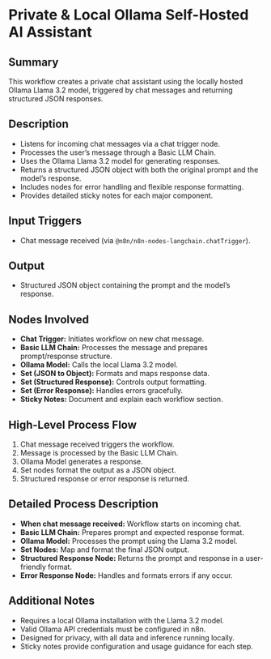 # Private & Local Ollama Self-Hosted AI Assistant

## Summary
This workflow creates a private chat assistant using the locally hosted Ollama Llama 3.2 model, triggered by chat messages and returning structured JSON responses.

## Description
- Listens for incoming chat messages via a chat trigger node.
- Processes the user’s message through a Basic LLM Chain.
- Uses the Ollama Llama 3.2 model for generating responses.
- Returns a structured JSON object with both the original prompt and the model’s response.
- Includes nodes for error handling and flexible response formatting.
- Provides detailed sticky notes for each major component.

## Input Triggers
- Chat message received (via `@n8n/n8n-nodes-langchain.chatTrigger`).

## Output
- Structured JSON object containing the prompt and the model’s response.

## Nodes Involved
- **Chat Trigger:** Initiates workflow on new chat message.
- **Basic LLM Chain:** Processes the message and prepares prompt/response structure.
- **Ollama Model:** Calls the local Llama 3.2 model.
- **Set (JSON to Object):** Formats and maps response data.
- **Set (Structured Response):** Controls output formatting.
- **Set (Error Response):** Handles errors gracefully.
- **Sticky Notes:** Document and explain each workflow section.

## High-Level Process Flow
1. Chat message received triggers the workflow.
2. Message is processed by the Basic LLM Chain.
3. Ollama Model generates a response.
4. Set nodes format the output as a JSON object.
5. Structured response or error response is returned.

## Detailed Process Description
- **When chat message received:** Workflow starts on incoming chat.
- **Basic LLM Chain:** Prepares prompt and expected response format.
- **Ollama Model:** Processes the prompt using the Llama 3.2 model.
- **Set Nodes:** Map and format the final JSON output.
- **Structured Response Node:** Returns the prompt and response in a user-friendly format.
- **Error Response Node:** Handles and formats errors if any occur.

## Additional Notes
- Requires a local Ollama installation with the Llama 3.2 model.
- Valid Ollama API credentials must be configured in n8n.
- Designed for privacy, with all data and inference running locally.
- Sticky notes provide configuration and usage guidance for each step.
